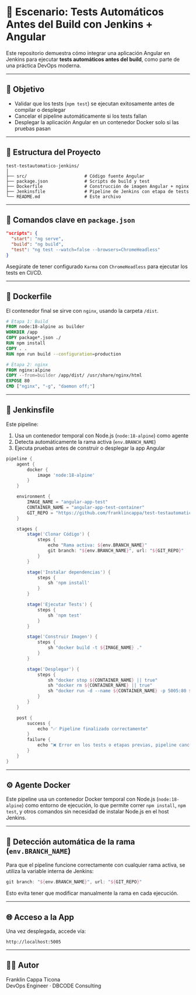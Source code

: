 
# 🧪 Escenario: Tests Automáticos Antes del Build con Jenkins + Angular

Este repositorio demuestra cómo integrar una aplicación Angular en Jenkins para ejecutar **tests automáticos antes del build**, como parte de una práctica DevOps moderna.

---

## 🎯 Objetivo

- Validar que los tests (`npm test`) se ejecutan exitosamente antes de compilar o desplegar
- Cancelar el pipeline automáticamente si los tests fallan
- Desplegar la aplicación Angular en un contenedor Docker solo si las pruebas pasan

---

## 📁 Estructura del Proyecto

```
test-testautomatico-jenkins/
│
├── src/                      # Código fuente Angular
├── package.json              # Scripts de build y test
├── Dockerfile                # Construcción de imagen Angular + nginx
├── Jenkinsfile               # Pipeline de Jenkins con etapa de tests
└── README.md                 # Este archivo
```

---

## 🚀 Comandos clave en `package.json`

```json
"scripts": {
  "start": "ng serve",
  "build": "ng build",
  "test": "ng test --watch=false --browsers=ChromeHeadless"
}
```

Asegúrate de tener configurado `Karma` con `ChromeHeadless` para ejecutar los tests en CI/CD.

---

## 🐳 Dockerfile

El contenedor final se sirve con `nginx`, usando la carpeta `/dist`.

```Dockerfile
# Etapa 1: Build
FROM node:18-alpine as builder
WORKDIR /app
COPY package*.json ./
RUN npm install
COPY . .
RUN npm run build --configuration=production

# Etapa 2: nginx
FROM nginx:alpine
COPY --from=builder /app/dist/ /usr/share/nginx/html
EXPOSE 80
CMD ["nginx", "-g", "daemon off;"]
```

---

## 🧩 Jenkinsfile

Este pipeline:

1. Usa un contenedor temporal con Node.js (`node:18-alpine`) como agente
2. Detecta automáticamente la rama activa (`env.BRANCH_NAME`)
3. Ejecuta pruebas antes de construir o desplegar la app Angular

```groovy
pipeline {
    agent {
        docker {
            image 'node:18-alpine'
        }
    }

    environment {
        IMAGE_NAME = "angular-app-test"
        CONTAINER_NAME = "angular-app-test-container"
        GIT_REPO = "https://github.com/franklincappa/test-testautomatico-jenkins.git"
    }

    stages {
        stage('Clonar Código') {
            steps {
                echo "Rama activa: ${env.BRANCH_NAME}"
                git branch: "${env.BRANCH_NAME}", url: "${GIT_REPO}"
            }
        }

        stage('Instalar dependencias') {
            steps {
                sh 'npm install'
            }
        }

        stage('Ejecutar Tests') {
            steps {
                sh 'npm test'
            }
        }

        stage('Construir Imagen') {
            steps {
                sh "docker build -t ${IMAGE_NAME} ."
            }
        }

        stage('Desplegar') {
            steps {
                sh "docker stop ${CONTAINER_NAME} || true"
                sh "docker rm ${CONTAINER_NAME} || true"
                sh "docker run -d --name ${CONTAINER_NAME} -p 5005:80 ${IMAGE_NAME}"
            }
        }
    }

    post {
        success {
            echo "✅ Pipeline finalizado correctamente"
        }
        failure {
            echo "❌ Error en los tests o etapas previas, pipeline cancelado"
        }
    }
}
```

---

## ⚙️ Agente Docker

Este pipeline usa un contenedor Docker temporal con Node.js (`node:18-alpine`) como entorno de ejecución, lo que permite correr `npm install`, `npm test`, y otros comandos sin necesidad de instalar Node.js en el host Jenkins.

---

## 🌿 Detección automática de la rama (`env.BRANCH_NAME`)

Para que el pipeline funcione correctamente con cualquier rama activa, se utiliza la variable interna de Jenkins:

```groovy
git branch: "${env.BRANCH_NAME}", url: "${GIT_REPO}"
```

Esto evita tener que modificar manualmente la rama en cada ejecución.

---

## 🌐 Acceso a la App

Una vez desplegada, accede vía:

```
http://localhost:5005
```

---

## 👨‍💻 Autor

Franklin Cappa Ticona  
DevOps Engineer · DBCODE Consulting
